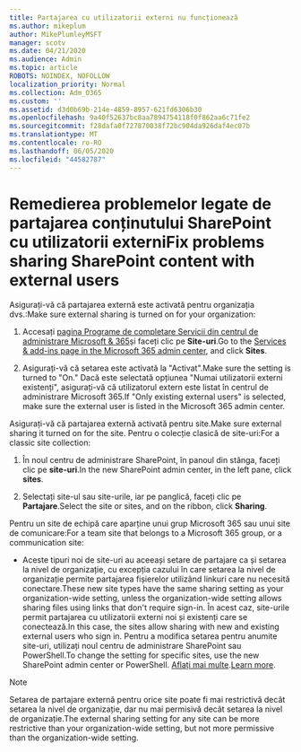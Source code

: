 ```yaml
---
title: Partajarea cu utilizatorii externi nu funcționează
ms.author: mikeplum
author: MikePlumleyMSFT
manager: scotv
ms.date: 04/21/2020
ms.audience: Admin
ms.topic: article
ROBOTS: NOINDEX, NOFOLLOW
localization_priority: Normal
ms.collection: Adm_O365
ms.custom: ''
ms.assetid: d3d0b69b-214e-4859-8957-621fd6306b30
ms.openlocfilehash: 9a40f52637bc8aa7894754118f0f862aa6c71fe2
ms.sourcegitcommit: f28dafa0f727870038f72bc904da926daf4ec07b
ms.translationtype: MT
ms.contentlocale: ro-RO
ms.lasthandoff: 06/05/2020
ms.locfileid: "44582787"
---
```

# <a name="fix-problems-sharing-sharepoint-content-with-external-users"></a><span data-ttu-id="a6360-102">Remedierea problemelor legate de partajarea conținutului SharePoint cu utilizatorii externi</span><span class="sxs-lookup"><span data-stu-id="a6360-102">Fix problems sharing SharePoint content with external users</span></span>

<span data-ttu-id="a6360-103">Asigurați-vă că partajarea externă este activată pentru organizația dvs.:</span><span class="sxs-lookup"><span data-stu-id="a6360-103">Make sure external sharing is turned on for your organization:</span></span>
  
1. <span data-ttu-id="a6360-104">Accesați [pagina Programe de completare Servicii din centrul de administrare Microsoft &amp; 365](https://portal.office.com/adminportal/home#/Settings/ServicesAndAddIns)și faceți clic pe **Site-uri**.</span><span class="sxs-lookup"><span data-stu-id="a6360-104">Go to the [Services &amp; add-ins page in the Microsoft 365 admin center](https://portal.office.com/adminportal/home#/Settings/ServicesAndAddIns), and click **Sites**.</span></span>
    
2. <span data-ttu-id="a6360-105">Asigurați-vă că setarea este activată la "Activat".</span><span class="sxs-lookup"><span data-stu-id="a6360-105">Make sure the setting is turned to "On."</span></span> <span data-ttu-id="a6360-106">Dacă este selectată opțiunea "Numai utilizatorii externi existenți", asigurați-vă că utilizatorul extern este listat în centrul de administrare Microsoft 365.</span><span class="sxs-lookup"><span data-stu-id="a6360-106">If "Only existing external users" is selected, make sure the external user is listed in the Microsoft 365 admin center.</span></span>
    
<span data-ttu-id="a6360-107">Asigurați-vă că partajarea externă activată pentru site.</span><span class="sxs-lookup"><span data-stu-id="a6360-107">Make sure external sharing it turned on for the site.</span></span> <span data-ttu-id="a6360-108">Pentru o colecție clasică de site-uri:</span><span class="sxs-lookup"><span data-stu-id="a6360-108">For a classic site collection:</span></span>
  
1. <span data-ttu-id="a6360-109">În noul centru de administrare SharePoint, în panoul din stânga, faceți clic pe **site-uri**.</span><span class="sxs-lookup"><span data-stu-id="a6360-109">In the new SharePoint admin center, in the left pane, click **sites**.</span></span>
    
2. <span data-ttu-id="a6360-110">Selectați site-ul sau site-urile, iar pe panglică, faceți clic pe **Partajare**.</span><span class="sxs-lookup"><span data-stu-id="a6360-110">Select the site or sites, and on the ribbon, click **Sharing**.</span></span>
    
<span data-ttu-id="a6360-111">Pentru un site de echipă care aparține unui grup Microsoft 365 sau unui site de comunicare:</span><span class="sxs-lookup"><span data-stu-id="a6360-111">For a team site that belongs to a Microsoft 365 group, or a communication site:</span></span>
  
- <span data-ttu-id="a6360-112">Aceste tipuri noi de site-uri au aceeași setare de partajare ca și setarea la nivel de organizație, cu excepția cazului în care setarea la nivel de organizație permite partajarea fișierelor utilizând linkuri care nu necesită conectare.</span><span class="sxs-lookup"><span data-stu-id="a6360-112">These new site types have the same sharing setting as your organization-wide setting, unless the organization-wide setting allows sharing files using links that don't require sign-in.</span></span> <span data-ttu-id="a6360-113">În acest caz, site-urile permit partajarea cu utilizatorii externi noi și existenți care se conectează.</span><span class="sxs-lookup"><span data-stu-id="a6360-113">In this case, the sites allow sharing with new and existing external users who sign in.</span></span> <span data-ttu-id="a6360-114">Pentru a modifica setarea pentru anumite site-uri, utilizați noul centru de administrare SharePoint sau PowerShell.</span><span class="sxs-lookup"><span data-stu-id="a6360-114">To change the setting for specific sites, use the new SharePoint admin center or PowerShell.</span></span> <span data-ttu-id="a6360-115">[Aflați mai multe](https://go.microsoft.com/fwlink/?linkid=871863).</span><span class="sxs-lookup"><span data-stu-id="a6360-115">[Learn more](https://go.microsoft.com/fwlink/?linkid=871863).</span></span>
    
> [!NOTE]
> <span data-ttu-id="a6360-116">Setarea de partajare externă pentru orice site poate fi mai restrictivă decât setarea la nivel de organizație, dar nu mai permisivă decât setarea la nivel de organizație.</span><span class="sxs-lookup"><span data-stu-id="a6360-116">The external sharing setting for any site can be more restrictive than your organization-wide setting, but not more permissive than the organization-wide setting.</span></span> 
  

